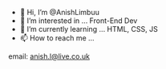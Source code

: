 - 👋 Hi, I’m @AnishLimbuu
- 👀 I’m interested in ... Front-End Dev
- 🌱 I’m currently learning ... HTML, CSS, JS
- 📫 How to reach me ... 

email: anish.l@live.co.uk




